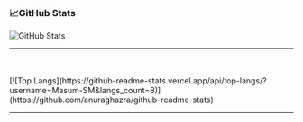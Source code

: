 ### :chart_with_upwards_trend:GitHub Stats


![GitHub Stats](https://github-readme-stats.vercel.app/api?username=Masum-SM&theme=radical)
<hr>
<br />
<br />
[![Top Langs](https://github-readme-stats.vercel.app/api/top-langs/?username=Masum-SM&langs_count=8)](https://github.com/anuraghazra/github-readme-stats)
<hr>
